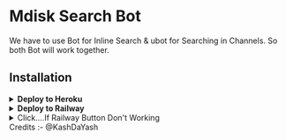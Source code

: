 # Mdisk Search Bot

We have to use Bot for Inline Search & ubot for Searching in Channels. So both Bot will work together.

## Installation

<details><summary><b>Deploy to Heroku</b></summary>
<p>
<br>
<a href="https://heroku.com/deploy?template=https://github.com/KashDaYash/MdiskSearchBot">
  <img src="https://www.herokucdn.com/deploy/button.svg" alt="Deploy">
</a>
</p>
</details>

<details>
  <summary><b>Deploy to Railway</b></summary>
<br/>


<p align="left">
<a href="https://railway.app/new/template/PbO0CD?referralCode=bg3WnK">
 <img height="30px" src="https://railway.app/button.svg"></a>
</p>
</details>
<details><summary>Click....If Railway Button Don't Working</summary>
<p> If You Are Not Deploying....Then Click On Down Image 👇 
<a href="https://railway.app/new/template/PbO0CD?referralCode=bg3WnK">
<img height="90px" width=250px" src="https://te.legra.ph/file/f58684e0f12d7d524b66e.jpg">
</a>
</p>
</details>
Credits :- @KashDaYash
